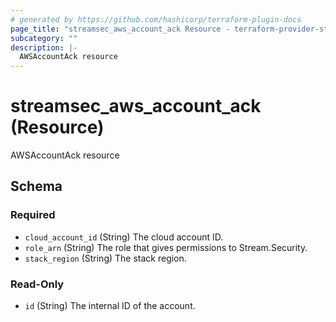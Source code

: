```yaml
---
# generated by https://github.com/hashicorp/terraform-plugin-docs
page_title: "streamsec_aws_account_ack Resource - terraform-provider-streamsec"
subcategory: ""
description: |-
  AWSAccountAck resource
---
```


# streamsec_aws_account_ack (Resource)

AWSAccountAck resource



<!-- schema generated by tfplugindocs -->
## Schema

### Required

- `cloud_account_id` (String) The cloud account ID.
- `role_arn` (String) The role that gives permissions to Stream.Security.
- `stack_region` (String) The stack region.

### Read-Only

- `id` (String) The internal ID of the account.
